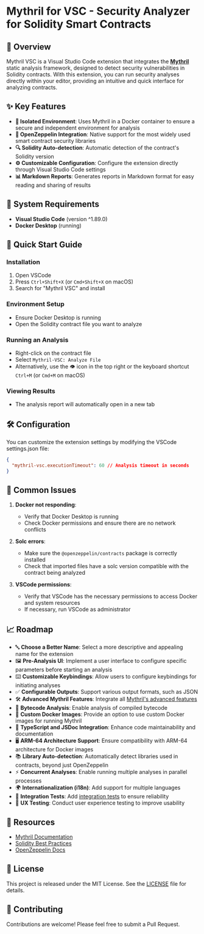 # Mythril for VSC - Security Analyzer for Solidity Smart Contracts

## 📄 Overview

Mythril VSC is a Visual Studio Code extension that integrates the [**Mythril**](https://github.com/ConsenSysDiligence/mythril) static analysis framework, designed to detect security vulnerabilities in Solidity contracts. With this extension, you can run security analyses directly within your editor, providing an intuitive and quick interface for analyzing contracts.

## ✨ Key Features

- **🐳 Isolated Environment**: Uses Mythril in a Docker container to ensure a secure and independent environment for analysis
- **🚀 OpenZeppelin Integration**: Native support for the most widely used smart contract security libraries
- **🔍 Solidity Auto-detection**: Automatic detection of the contract's Solidity version
- **⚙️ Customizable Configuration**: Configure the extension directly through Visual Studio Code settings
- **📊 Markdown Reports**: Generates reports in Markdown format for easy reading and sharing of results

## 🔧 System Requirements

- **Visual Studio Code** (version ^1.89.0)
- **Docker Desktop** (running)

## 🚀 Quick Start Guide

### Installation

1. Open VSCode
2. Press `Ctrl+Shift+X` (or `Cmd+Shift+X` on macOS)
3. Search for "Mythril VSC" and install

### Environment Setup

- Ensure Docker Desktop is running
- Open the Solidity contract file you want to analyze

### Running an Analysis

- Right-click on the contract file
- Select `Mythril-VSC: Analyze File`
- Alternatively, use the 👁️ icon in the top right or the keyboard shortcut `Ctrl+M` (or `Cmd+M` on macOS)

### Viewing Results

- The analysis report will automatically open in a new tab

## 🛠️ Configuration

You can customize the extension settings by modifying the VSCode settings.json file:

```json
{
  "mythril-vsc.executionTimeout": 60 // Analysis timeout in seconds
}
```

## 🐛 Common Issues

1. **Docker not responding**:
   - Verify that Docker Desktop is running
   - Check Docker permissions and ensure there are no network conflicts

2. **Solc errors**:
   - Make sure the `@openzeppelin/contracts` package is correctly installed
   - Check that imported files have a solc version compatible with the contract being analyzed

3. **VSCode permissions**:
   - Verify that VSCode has the necessary permissions to access Docker and system resources
   - If necessary, run VSCode as administrator

## 📈 Roadmap

- 🔤 **Choose a Better Name**: Select a more descriptive and appealing name for the extension
- 🖼️ **Pre-Analysis UI**: Implement a user interface to configure specific parameters before starting an analysis
- ⌨️ **Customizable Keybindings**: Allow users to configure keybindings for initiating analyses
- ✅ **Configurable Outputs**: Support various output formats, such as JSON
- 🛠️ **Advanced Mythril Features**: Integrate all [Mythril's advanced features](https://mythril-classic.readthedocs.io/en/master/security-analysis.html)
- 🔗 **Bytecode Analysis**: Enable analysis of compiled bytecode
- 🐳 **Custom Docker Images**: Provide an option to use custom Docker images for running Mythril
- 📝 **TypeScript and JSDoc Integration**: Enhance code maintainability and documentation
- 🖥️ **ARM-64 Architecture Support**: Ensure compatibility with ARM-64 architecture for Docker images
- 📚 **Library Auto-detection**: Automatically detect libraries used in contracts, beyond just OpenZeppelin
- ⚡ **Concurrent Analyses**: Enable running multiple analyses in parallel processes
- 🌍 **Internationalization (i18n)**: Add support for multiple languages
- 🧪 **Integration Tests**: Add [integration tests](https://code.visualstudio.com/api/working-with-extensions/testing-extension) to ensure reliability
- 🎨 **UX Testing**: Conduct user experience testing to improve usability

## 🔗 Resources

- [Mythril Documentation](https://mythril.docs)
- [Solidity Best Practices](https://consensys.github.io/smart-contract-best-practices/)
- [OpenZeppelin Docs](https://docs.openzeppelin.com)

## 📄 License

This project is released under the MIT License. See the [LICENSE](./LICENSE.txt) file for details.

## 👥 Contributing

Contributions are welcome! Please feel free to submit a Pull Request.
